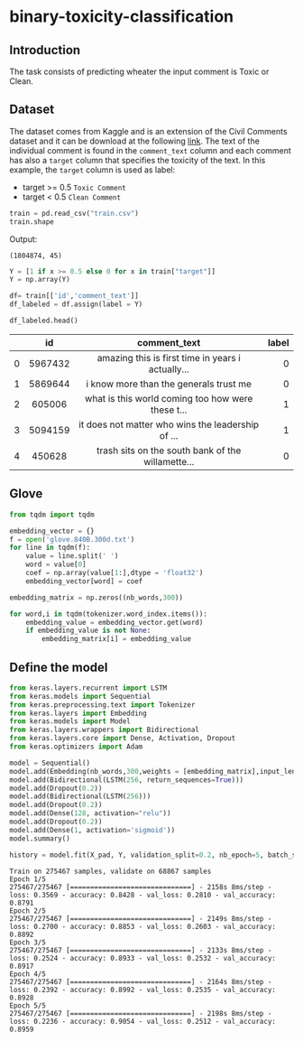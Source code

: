 # binary-toxicity-classification


## Introduction
The task consists of predicting wheater the input comment is Toxic or Clean.
## Dataset
The dataset comes from Kaggle and is an extension of the Civil Comments dataset and it can be download at the following [link](https://www.kaggle.com/c/jigsaw-unintended-bias-in-toxicity-classification/data).
The text of the individual comment is found in the `comment_text` column and each comment has also a `target` column that specifies the toxicity of the text. In this example, the `target` column is used as label:
* target >= 0.5 `Toxic Comment`
* target < 0.5  `Clean Comment`
```python
train = pd.read_csv("train.csv")
train.shape
```
Output:
```
(1804874, 45)
```
```python
Y = [1 if x >= 0.5 else 0 for x in train["target"]]
Y = np.array(Y)
```
```python
df= train[['id','comment_text']]
df_labeled = df.assign(label = Y) 
```
```python
df_labeled.head()
```
|       |id      |comment_text                                      |label|
| ----- |:------:|:------------------------------------------------:| ---:|
| 0     | 5967432|amazing this is first time in years i actually... |  0  |
| 1     | 5869644|i know more than the generals trust me            |  0  |
| 2     | 605006 |what is this world coming too how were these t... |  1  |
| 3     | 5094159|it does not matter who wins the leadership of ... |  1  |
| 4     | 450628 |trash sits on the south bank of the willamette... |  0  |



## Glove
```python
from tqdm import tqdm

embedding_vector = {}
f = open('glove.840B.300d.txt')
for line in tqdm(f):
    value = line.split(' ')
    word = value[0]
    coef = np.array(value[1:],dtype = 'float32')
    embedding_vector[word] = coef
```
```python
embedding_matrix = np.zeros((nb_words,300))

for word,i in tqdm(tokenizer.word_index.items()):
    embedding_value = embedding_vector.get(word)
    if embedding_value is not None:
        embedding_matrix[i] = embedding_value
```

## Define the model
```python
from keras.layers.recurrent import LSTM
from keras.models import Sequential
from keras.preprocessing.text import Tokenizer
from keras.layers import Embedding
from keras.models import Model
from keras.layers.wrappers import Bidirectional
from keras.layers.core import Dense, Activation, Dropout
from keras.optimizers import Adam

model = Sequential()
model.add(Embedding(nb_words,300,weights = [embedding_matrix],input_length=MAX_SEQUENCE_LENGTH,trainable = False))
model.add(Bidirectional(LSTM(256, return_sequences=True)))
model.add(Dropout(0.2))
model.add(Bidirectional(LSTM(256)))
model.add(Dropout(0.2))
model.add(Dense(128, activation="relu"))
model.add(Dropout(0.2))
model.add(Dense(1, activation='sigmoid'))
model.summary()

```

```python
history = model.fit(X_pad, Y, validation_split=0.2, nb_epoch=5, batch_size=128)
```
```
Train on 275467 samples, validate on 68867 samples
Epoch 1/5
275467/275467 [==============================] - 2158s 8ms/step - loss: 0.3569 - accuracy: 0.8428 - val_loss: 0.2810 - val_accuracy: 0.8791
Epoch 2/5
275467/275467 [==============================] - 2149s 8ms/step - loss: 0.2700 - accuracy: 0.8853 - val_loss: 0.2603 - val_accuracy: 0.8892
Epoch 3/5
275467/275467 [==============================] - 2133s 8ms/step - loss: 0.2524 - accuracy: 0.8933 - val_loss: 0.2532 - val_accuracy: 0.8917
Epoch 4/5
275467/275467 [==============================] - 2164s 8ms/step - loss: 0.2392 - accuracy: 0.8992 - val_loss: 0.2535 - val_accuracy: 0.8928
Epoch 5/5
275467/275467 [==============================] - 2198s 8ms/step - loss: 0.2236 - accuracy: 0.9054 - val_loss: 0.2512 - val_accuracy: 0.8959
```
